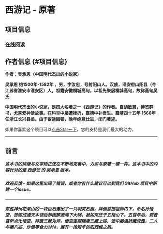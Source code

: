 # 西游记 - 原著

## 项目信息

### [在线阅读](https://www.gitbook.com/book/bookmachine/journey-to-the-west/details)

## 作者信息 {#项目信息}

**作者：吴承恩（中国明代杰出的小说家）**

**吴承恩 约1500年-1582年 ，男，字汝忠，号射阳山人。汉族，淮安府山阳县（今江苏省淮安市淮安区）人。祖籍安徽桐城高甸，以祖先聚居桐城高甸，故称高甸吴氏**

**中国明代杰出的小说家，是四大名著之一《西游记》的作者。自幼敏慧，博览群书，尤喜爱神话故事。在科举中屡遭挫折，嘉靖中补贡生。嘉靖四十五年 1566年 任浙江长兴县丞。由于宦途困顿，晚年绝意仕进，闭门著述。**

如果你喜欢这个项目可以[点击Star一下](https://www.gitbook.com/book/bookmachine/journey-to-the-west/details)，您的支持是我们最大的动力。

---

## 前言

##### 这本书的排版与文字矫正还在不断地完善中，力求与原著一模一样。这本书中的内容针对的是 西游记 的 吴承恩 版本。

##### 欢迎反馈 – 如果这里出现了错误，或者你有什么建议可以到我们 GitHub 项目中新建一个issue。

---

##### 东胜神州花果山的一块巨石爆出了一只明灵石猴，拜倒菩提祖师门下，命名孙悟空，苦练成通天本领后却因醉酒闯下大祸，被如来压于五指山下。五百年后，观音菩萨点化悟空，拜唐三藏为师，悟空遂跟随唐三藏上路，途中屡遇妖魔鬼怪，二人与猪八戒、沙僧等合力对付，展开一段艰辛的取西经之旅。



